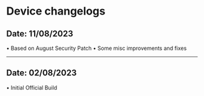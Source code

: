 Device changelogs
=================
Date: 11/08/2023
----------------

• Based on August Security Patch
• Some misc improvements and fixes

----------------
Date: 02/08/2023
----------------

• Initial Official Build
